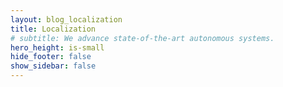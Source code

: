 ```yaml
---
layout: blog_localization
title: Localization
# subtitle: We advance state-of-the-art autonomous systems.
hero_height: is-small
hide_footer: false
show_sidebar: false
---
```



